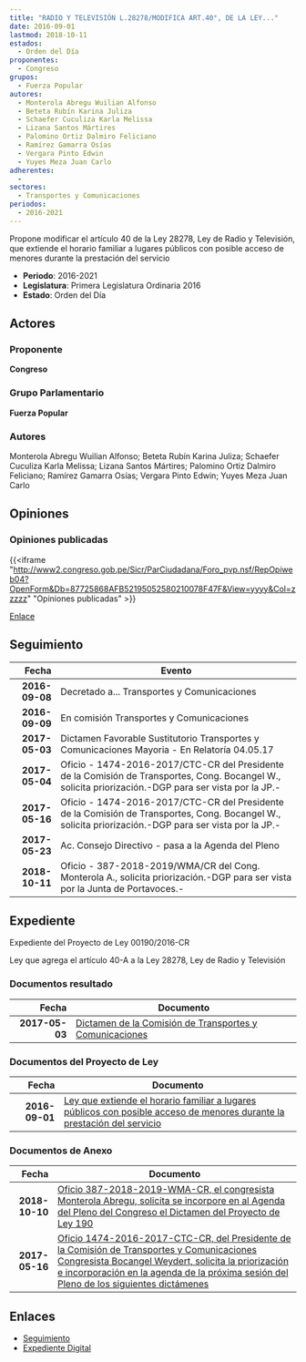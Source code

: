 ```yaml
---
title: "RADIO Y TELEVISIÓN L.28278/MODIFICA ART.40°, DE LA LEY..."
date: 2016-09-01
lastmod: 2018-10-11
estados: 
  - Orden del Día
proponentes: 
  - Congreso
grupos: 
  - Fuerza Popular
autores: 
  - Monterola Abregu Wuilian Alfonso
  - Beteta Rubín Karina Juliza
  - Schaefer Cuculiza Karla Melissa
  - Lizana Santos Mártires
  - Palomino Ortiz Dalmiro Feliciano
  - Ramírez Gamarra Osías
  - Vergara Pinto Edwin
  - Yuyes Meza Juan Carlo
adherentes: 
  - 
sectores: 
  - Transportes y Comunicaciones
periodos: 
  - 2016-2021
---
```


Propone modificar el artículo 40 de la Ley 28278, Ley de Radio y Televisión, que extiende el horario familiar a lugares públicos con posible acceso de menores durante la prestación del servicio

- **Periodo**: 2016-2021
- **Legislatura**: Primera Legislatura Ordinaria 2016
- **Estado**: Orden del Día

## Actores

### Proponente

**Congreso**

### Grupo Parlamentario

**Fuerza Popular**

### Autores

Monterola Abregu Wuilian Alfonso; Beteta Rubín Karina Juliza; Schaefer Cuculiza Karla Melissa; Lizana Santos Mártires; Palomino Ortiz Dalmiro Feliciano; Ramírez Gamarra Osías; Vergara Pinto Edwin; Yuyes Meza Juan Carlo


## Opiniones

### Opiniones publicadas

{{<iframe "http://www2.congreso.gob.pe/Sicr/ParCiudadana/Foro_pvp.nsf/RepOpiweb04?OpenForm&Db=87725868AFB52195052580210078F47F&View=yyyy&Col=zzzzz" "Opiniones publicadas" >}}

[Enlace](http://www2.congreso.gob.pe/Sicr/ParCiudadana/Foro_pvp.nsf/RepOpiweb04?OpenForm&Db=87725868AFB52195052580210078F47F&View=yyyy&Col=zzzzz)

## Seguimiento

| Fecha | Evento |
|------:|--------|
| **2016-09-08** | Decretado a... Transportes y Comunicaciones|
| **2016-09-09** | En comisión Transportes y Comunicaciones|
| **2017-05-03** | Dictamen Favorable Sustitutorio Transportes y Comunicaciones Mayoria - En Relatoría 04.05.17|
| **2017-05-04** | Oficio - 1474-2016-2017/CTC-CR del Presidente de la Comisión de Transportes, Cong. Bocangel W., solicita priorización.-DGP para ser vista por la JP.-|
| **2017-05-16** | Oficio - 1474-2016-2017/CTC-CR del Presidente de la Comisión de Transportes, Cong. Bocangel W., solicita priorización.-DGP para ser vista por la JP.-|
| **2017-05-23** | Ac. Consejo Directivo - pasa a la Agenda del Pleno|
| **2018-10-11** | Oficio - 387-2018-2019/WMA/CR del Cong. Monterola A., solicita priorización.-DGP para ser vista por la Junta de Portavoces.-|


## Expediente

Expediente del Proyecto de Ley 00190/2016-CR

Ley que agrega el artículo 40-A a la Ley 28278, Ley de Radio y Televisión


### Documentos resultado

| Fecha | Documento |
|------:|--------|
| **2017-05-03** | [Dictamen de la Comisión de Transportes y Comunicaciones](http://www.leyes.congreso.gob.pe/Documentos/2016_2021/Dictamenes/Proyectos_de_Ley/00190DC23MAY20170503.pdf) |

### Documentos del Proyecto de Ley

| Fecha | Documento |
|------:|--------|
| **2016-09-01** | [Ley que extiende el horario familiar a lugares públicos con posible acceso de menores durante la prestación del servicio](http://www.leyes.congreso.gob.pe/Documentos/2016_2021/Proyectos_de_Ley_y_de_Resoluciones_Legislativas/PL0019020160901.pdf) |

### Documentos de Anexo

| Fecha | Documento |
|------:|--------|
| **2018-10-10** | [Oficio 387-2018-2019-WMA-CR, el congresista Monterola Abregu, solicita se incorpore en al Agenda del Pleno del Congreso el Dictamen del Proyecto de Ley 190](http://www.leyes.congreso.gob.pe/Documentos/2016_2021/Oficios/Congresistas/OFICIO-387-2018-2019-WMA-CR.PDF) |
| **2017-05-16** | [Oficio 1474-2016-2017-CTC-CR, del Presidente de la Comisión de Transportes y Comunicaciones Congresista Bocangel Weydert, solicita la priorización e incorporación en la agenda de la próxima sesión del Pleno de los siguientes dictámenes](http://www.leyes.congreso.gob.pe/Documentos/2016_2021/Oficios/Comisiones_Ordinarias/OFICIO-1474-2016-2017-CTC-CR.pdf) |

## Enlaces 

- [Seguimiento](http://www2.congreso.gob.pehttp://www2.congreso.gob.pe/Sicr/TraDocEstProc/CLProLey2016.nsf/f7fff46988ca05b1052578e100829cc7/14937ebb86c32f580525802100799571?OpenDocument)
- [Expediente Digital](http://www2.congreso.gob.pehttp://www2.congreso.gob.pe/Sicr/TraDocEstProc/CLProLey2016.nsf/f7fff46988ca05b1052578e100829cc7/14937ebb86c32f580525802100799571?OpenDocument&Click=05257FB7005EB655.eb71d0cf91d8294e05256cdf006b5706/$Body/0.1C6C)

